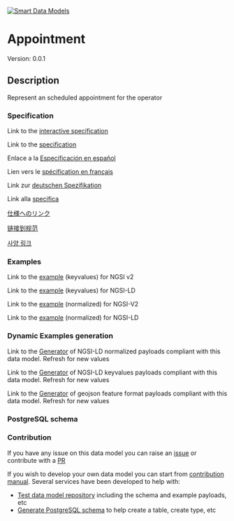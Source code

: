 [![Smart Data Models](https://smartdatamodels.org/wp-content/uploads/2022/01/SmartDataModels_logo.png "Logo")](https://smartdatamodels.org)
# Appointment
Version: 0.0.1

## Description 

Represent an scheduled appointment for the operator
### Specification

Link to the [interactive specification](https://swagger.lab.fiware.org/?url=https://smart-data-models.github.io/dataModel.PredictiveMaintenance/Appointment/swagger.yaml)

Link to the [specification](https://github.com/smart-data-models/dataModel.PredictiveMaintenance/blob/master/Appointment/doc/spec.md)

Enlace a la [Especificación en español](https://github.com/smart-data-models/dataModel.PredictiveMaintenance/blob/master/Appointment/doc/spec_ES.md)

Lien vers le [spécification en français](https://github.com/smart-data-models/dataModel.PredictiveMaintenance/blob/master/Appointment/doc/spec_FR.md)

Link zur [deutschen Spezifikation](https://github.com/smart-data-models/dataModel.PredictiveMaintenance/blob/master/Appointment/doc/spec_DE.md)

Link alla [specifica](https://github.com/smart-data-models/dataModel.PredictiveMaintenance/blob/master/Appointment/doc/spec_IT.md)

[仕様へのリンク](https://github.com/smart-data-models/dataModel.PredictiveMaintenance/blob/master/Appointment/doc/spec_JA.md)

[链接到规范](https://github.com/smart-data-models/dataModel.PredictiveMaintenance/blob/master/Appointment/doc/spec_ZH.md)

[사양 링크](https://github.com/smart-data-models/dataModel.PredictiveMaintenance/blob/master/Appointment/doc/spec_KO.md)
### Examples

Link to the [example](https://smart-data-models.github.io/dataModel.PredictiveMaintenance/Appointment/examples/example.json) (keyvalues) for NGSI v2

Link to the [example](https://smart-data-models.github.io/dataModel.PredictiveMaintenance/Appointment/examples/example.jsonld) (keyvalues) for NGSI-LD

Link to the [example](https://smart-data-models.github.io/dataModel.PredictiveMaintenance/Appointment/examples/example-normalized.json) (normalized) for NGSI-V2

Link to the [example](https://smart-data-models.github.io/dataModel.PredictiveMaintenance/Appointment/examples/example-normalized.jsonld) (normalized) for NGSI-LD
### Dynamic Examples generation

Link to the [Generator](https://smartdatamodels.org/extra/ngsi-ld_generator.php?schemaUrl=https://raw.githubusercontent.com/smart-data-models/dataModel.PredictiveMaintenance/master/Appointment/schema.json&email=info@smartdatamodels.org) of NGSI-LD normalized payloads compliant with this data model. Refresh for new values

Link to the [Generator](https://smartdatamodels.org/extra/ngsi-ld_generator_keyvalues.php?schemaUrl=https://raw.githubusercontent.com/smart-data-models/dataModel.PredictiveMaintenance/master/Appointment/schema.json&email=info@smartdatamodels.org) of NGSI-LD keyvalues payloads compliant with this data model. Refresh for new values

Link to the [Generator](https://smartdatamodels.org/extra/geojson_features_generator.php?schemaUrl=https://raw.githubusercontent.com/smart-data-models/dataModel.PredictiveMaintenance/master/Appointment/schema.json&email=info@smartdatamodels.org) of geojson feature format payloads compliant with this data model. Refresh for new values
### PostgreSQL schema
### Contribution

 If you have any issue on this data model you can raise an [issue](https://github.com/smart-data-models/dataModel.PredictiveMaintenance/issues)  or contribute with a [PR](https://github.com/smart-data-models/dataModel.PredictiveMaintenance/pulls)

 If you wish to develop your own data model you can start from [contribution manual](https://bit.ly/contribution_manual). Several services have been developed to help with: 
 - [Test data model repository](https://smartdatamodels.org/index.php/data-models-contribution-api/) including the schema and example payloads, etc
 - [Generate PostgreSQL schema](https://smartdatamodels.org/index.php/sql-service/) to help create a table, create type, etc